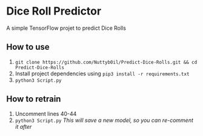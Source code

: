 # Dice Roll Predictor
A simple TensorFlow projet to predict Dice Rolls


## How to use

1. `git clone https://github.com/Nuttyb0il/Predict-Dice-Rolls.git && cd Predict-Dice-Rolls`
2. Install project dependencies using `pip3 install -r requirements.txt`
3. `python3 Script.py`

## How to retrain

1. Uncomment lines 40-44
2. `python3 Script.py`
_This will save a new model, so you can re-comment it after_
